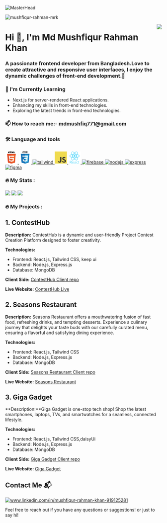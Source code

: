![MasterHead](https://listbookmarking.com/wp-content/uploads/2019/05/4265-reactjs-web-development-react-js-banner.png)

<p align="left"> <img src="https://komarev.com/ghpvc/?username=mushfiqur-rahman-mrk&label=Profile%20views&color=0e75b6&style=flat" alt="mushfiqur-rahman-mrk" /> </p>
 <img align="right" height="200" src="https://img.etimg.com/thumb/width-420,height-315,imgsize-638053,resizemode-75,msid-84146083/prime/technology-and-startups/booting-up-developer-economy-how-tech-startups-are-helping-coders-build-and-test-software-faster.jpg"  />

<h1 align="left">Hi 👋, I'm Md Mushfiqur Rahman Khan</h1>
<h3 align="left">A passionate frontend developer from Bangladesh.Love to create attractive and responsive user interfaces, I enjoy the dynamic challenges of front-end development.🌟</h3>

### 🌱 I'm Currently Learning

- Next.js for server-rendered React applications.
- Enhancing my skills in front-end technologies.
- Exploring the latest trends in front-end technologies.
 
### 📫 How to reach me:- **mdmushfiq771@gmail.com**
###


<h3 align="left">🛠 Language and tools</h3>

###
<p align="left">
  <a href="https://www.w3.org/html/" target="_blank" rel="noreferrer">
    <img src="https://raw.githubusercontent.com/devicons/devicon/master/icons/html5/html5-original-wordmark.svg" alt="html5" width="40" height="40"/>
  </a>
  <a href="https://www.w3schools.com/css/" target="_blank" rel="noreferrer">
    <img src="https://raw.githubusercontent.com/devicons/devicon/master/icons/css3/css3-original-wordmark.svg" alt="css3" width="40" height="40"/>
  </a>
  <a href="https://tailwindcss.com/" target="_blank" rel="noreferrer">
    <img src="https://www.vectorlogo.zone/logos/tailwindcss/tailwindcss-icon.svg" alt="tailwind" width="40" height="40"/>
  </a>
  <a href="https://developer.mozilla.org/en-US/docs/Web/JavaScript" target="_blank" rel="noreferrer">
    <img src="https://raw.githubusercontent.com/devicons/devicon/master/icons/javascript/javascript-original.svg" alt="javascript" width="40" height="40"/>
  </a>
  <a href="https://reactjs.org/" target="_blank" rel="noreferrer">
    <img src="https://raw.githubusercontent.com/devicons/devicon/master/icons/react/react-original-wordmark.svg" alt="react" width="40" height="40"/>
  </a>
  <a href="https://firebase.google.com/" target="_blank" rel="noreferrer">
    <img src="https://www.vectorlogo.zone/logos/firebase/firebase-icon.svg" alt="firebase" width="40" height="40"/>
  </a>
  <a href="https://nodejs.org" target="_blank" rel="noreferrer">
    <img src="https://www.vectorlogo.zone/logos/nodejs/nodejs-icon.svg" alt="nodejs" width="40" height="40"/>
  </a>
  <a href="https://expressjs.com" target="_blank" rel="noreferrer">
    <img src="https://www.vectorlogo.zone/logos/nodejs/nodejs-icon.svg" alt="express" width="40" height="40"/>
  </a>
  <a href="https://www.figma.com/" target="_blank" rel="noreferrer">
    <img src="https://www.vectorlogo.zone/logos/figma/figma-icon.svg" alt="figma" width="40" height="40"/>
  </a>
</p>


<h3 align="left">🔥   My Stats :</h3>

###

![](http://github-profile-summary-cards.vercel.app/api/cards/profile-details?username=mushfiqur-rahman-mrk&theme=nightowl)
![](http://github-profile-summary-cards.vercel.app/api/cards/stats?username=mushfiqur-rahman-mrk&theme=nightowl)
![](http://github-profile-summary-cards.vercel.app/api/cards/repos-per-language?username=mushfiqur-rahman-mrk&theme=nightowl)


<h3 align="left">🔥   My Projects :</h3>

###
## 1. ContestHub

**Description:** ContestHub is a dynamic and user-friendly Project Contest Creation Platform designed to foster creativity.

**Technologies:**
- Frontend: React.js, Tailwind CSS, keep ui
- Backend: Node.js, Express.js
- Database: MongoDB

**Client Side:** [ContestHub Client repo](https://github.com/mushfiqur-rahman-mrk/contestHub-client)

**Live Website:** [ContestHub Live](https://contest-hub-49839.web.app/)

## 2. Seasons Restaurant

**Description:** Seasons Restaurant offers a mouthwatering fusion of fast food, refreshing drinks, and tempting desserts. Experience a culinary journey that delights your taste buds with our carefully curated menu, ensuring a flavorful and satisfying dining experience. 

**Technologies:**
- Frontend: React.js, Tailwind CSS
- Backend: Node.js, Express.js
- Database: MongoDB

**Client Side:** [Seasons Restaurant Client repo](https://github.com/mushfiqur-rahman-mrk/seasons-resturent-client)

**Live Website:** [Seasons Restaurant](https://seasons-c1591.web.app)

## 3. Giga Gadget

**Description:**Giga Gadget is one-stop tech shop! Shop the latest smartphones, laptops, TVs, and smartwatches for a seamless, connected lifestyle.

**Technologies:**
- Frontend: React.js, Tailwind CSS,daisyUi
- Backend: Node.js, Express.js
- Database: MongoDB

**Client Side:** [Giga Gadget Client repo](https://github.com/mushfiqur-rahman-mrk/giga-gadget-client)

**Live Website:** [Giga Gadget](https://giga-gadget.web.app/)

###

<h2 align="left">Contact Me 📬</h3>
<p align="left">
<a href="https://linkedin.com/in/www.linkedin.com/in/mushfiqur-rahman-khan-919125281" target="blank"><img align="center" src="https://raw.githubusercontent.com/rahuldkjain/github-profile-readme-generator/master/src/images/icons/Social/linked-in-alt.svg" alt="www.linkedin.com/in/mushfiqur-rahman-khan-919125281" height="30" width="40" /></a>
</p>

Feel free to reach out if you have any questions or suggestions! or just to say hi!

###



 
